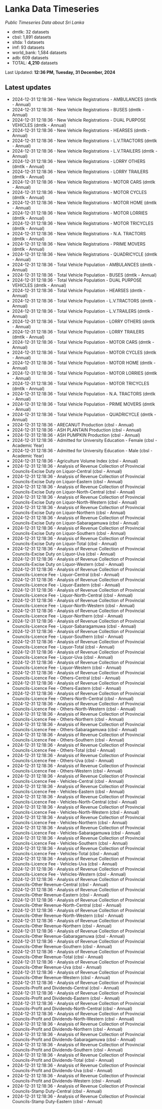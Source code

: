 # Lanka Data Timeseries
*Public Timeseries Data about Sri Lanka*

* dmtlk: 32 datasets
* cbsl: 1,891 datasets
* sltda: 1 datasets
* imf: 93 datasets
* world_bank: 1,584 datasets
* adb: 609 datasets
* TOTAL: **4,210** datasets

Last Updated: **12:36 PM, Tuesday, 31 December, 2024**

## Latest updates

* 2024-12-31 12:18:36 - New Vehicle Registrations - AMBULANCES (dmtlk - Annual)
* 2024-12-31 12:18:36 - New Vehicle Registrations - BUSES (dmtlk - Annual)
* 2024-12-31 12:18:36 - New Vehicle Registrations - DUAL PURPOSE VEHICLES (dmtlk - Annual)
* 2024-12-31 12:18:36 - New Vehicle Registrations - HEARSES (dmtlk - Annual)
* 2024-12-31 12:18:36 - New Vehicle Registrations - L.V.TRACTORS (dmtlk - Annual)
* 2024-12-31 12:18:36 - New Vehicle Registrations - L.V.TRAILERS (dmtlk - Annual)
* 2024-12-31 12:18:36 - New Vehicle Registrations - LORRY OTHERS (dmtlk - Annual)
* 2024-12-31 12:18:36 - New Vehicle Registrations - LORRY TRAILERS (dmtlk - Annual)
* 2024-12-31 12:18:36 - New Vehicle Registrations - MOTOR CARS (dmtlk - Annual)
* 2024-12-31 12:18:36 - New Vehicle Registrations - MOTOR CYCLES (dmtlk - Annual)
* 2024-12-31 12:18:36 - New Vehicle Registrations - MOTOR HOME (dmtlk - Annual)
* 2024-12-31 12:18:36 - New Vehicle Registrations - MOTOR LORRIES (dmtlk - Annual)
* 2024-12-31 12:18:36 - New Vehicle Registrations - MOTOR TRICYCLES (dmtlk - Annual)
* 2024-12-31 12:18:36 - New Vehicle Registrations - N.A. TRACTORS (dmtlk - Annual)
* 2024-12-31 12:18:36 - New Vehicle Registrations - PRIME MOVERS (dmtlk - Annual)
* 2024-12-31 12:18:36 - New Vehicle Registrations - QUADRICYCLE (dmtlk - Annual)
* 2024-12-31 12:18:36 - Total Vehicle Population - AMBULANCES (dmtlk - Annual)
* 2024-12-31 12:18:36 - Total Vehicle Population - BUSES (dmtlk - Annual)
* 2024-12-31 12:18:36 - Total Vehicle Population - DUAL PURPOSE VEHICLES (dmtlk - Annual)
* 2024-12-31 12:18:36 - Total Vehicle Population - HEARSES (dmtlk - Annual)
* 2024-12-31 12:18:36 - Total Vehicle Population - L.V.TRACTORS (dmtlk - Annual)
* 2024-12-31 12:18:36 - Total Vehicle Population - L.V.TRAILERS (dmtlk - Annual)
* 2024-12-31 12:18:36 - Total Vehicle Population - LORRY OTHERS (dmtlk - Annual)
* 2024-12-31 12:18:36 - Total Vehicle Population - LORRY TRAILERS (dmtlk - Annual)
* 2024-12-31 12:18:36 - Total Vehicle Population - MOTOR CARS (dmtlk - Annual)
* 2024-12-31 12:18:36 - Total Vehicle Population - MOTOR CYCLES (dmtlk - Annual)
* 2024-12-31 12:18:36 - Total Vehicle Population - MOTOR HOME (dmtlk - Annual)
* 2024-12-31 12:18:36 - Total Vehicle Population - MOTOR LORRIES (dmtlk - Annual)
* 2024-12-31 12:18:36 - Total Vehicle Population - MOTOR TRICYCLES (dmtlk - Annual)
* 2024-12-31 12:18:36 - Total Vehicle Population - N.A. TRACTORS (dmtlk - Annual)
* 2024-12-31 12:18:36 - Total Vehicle Population - PRIME MOVERS (dmtlk - Annual)
* 2024-12-31 12:18:36 - Total Vehicle Population - QUADRICYCLE (dmtlk - Annual)
* 2024-12-31 12:18:36 - ARECANUT Production (cbsl - Annual)
* 2024-12-31 12:18:36 - ASH PLANTAIN Production (cbsl - Annual)
* 2024-12-31 12:18:36 - ASH PUMPKIN Production (cbsl - Annual)
* 2024-12-31 12:18:36 - Admitted for University Education - Female (cbsl - Academic Year)
* 2024-12-31 12:18:36 - Admitted for University Education - Male (cbsl - Academic Year)
* 2024-12-31 12:18:36 - Agriculture Volume Index (cbsl - Annual)
* 2024-12-31 12:18:36 - Analysis of Revenue Collection of Provincial Councils-Excise Duty on Liquor-Central (cbsl - Annual)
* 2024-12-31 12:18:36 - Analysis of Revenue Collection of Provincial Councils-Excise Duty on Liquor-Eastern (cbsl - Annual)
* 2024-12-31 12:18:36 - Analysis of Revenue Collection of Provincial Councils-Excise Duty on Liquor-North-Central (cbsl - Annual)
* 2024-12-31 12:18:36 - Analysis of Revenue Collection of Provincial Councils-Excise Duty on Liquor-North-Western (cbsl - Annual)
* 2024-12-31 12:18:36 - Analysis of Revenue Collection of Provincial Councils-Excise Duty on Liquor-Northern (cbsl - Annual)
* 2024-12-31 12:18:36 - Analysis of Revenue Collection of Provincial Councils-Excise Duty on Liquor-Sabaragamuwa (cbsl - Annual)
* 2024-12-31 12:18:36 - Analysis of Revenue Collection of Provincial Councils-Excise Duty on Liquor-Southern (cbsl - Annual)
* 2024-12-31 12:18:36 - Analysis of Revenue Collection of Provincial Councils-Excise Duty on Liquor-Total (cbsl - Annual)
* 2024-12-31 12:18:36 - Analysis of Revenue Collection of Provincial Councils-Excise Duty on Liquor-Uva (cbsl - Annual)
* 2024-12-31 12:18:36 - Analysis of Revenue Collection of Provincial Councils-Excise Duty on Liquor-Western (cbsl - Annual)
* 2024-12-31 12:18:36 - Analysis of Revenue Collection of Provincial Councils-Licence Fee - Liquor-Central (cbsl - Annual)
* 2024-12-31 12:18:36 - Analysis of Revenue Collection of Provincial Councils-Licence Fee - Liquor-Eastern (cbsl - Annual)
* 2024-12-31 12:18:36 - Analysis of Revenue Collection of Provincial Councils-Licence Fee - Liquor-North-Central (cbsl - Annual)
* 2024-12-31 12:18:36 - Analysis of Revenue Collection of Provincial Councils-Licence Fee - Liquor-North-Western (cbsl - Annual)
* 2024-12-31 12:18:36 - Analysis of Revenue Collection of Provincial Councils-Licence Fee - Liquor-Northern (cbsl - Annual)
* 2024-12-31 12:18:36 - Analysis of Revenue Collection of Provincial Councils-Licence Fee - Liquor-Sabaragamuwa (cbsl - Annual)
* 2024-12-31 12:18:36 - Analysis of Revenue Collection of Provincial Councils-Licence Fee - Liquor-Southern (cbsl - Annual)
* 2024-12-31 12:18:36 - Analysis of Revenue Collection of Provincial Councils-Licence Fee - Liquor-Total (cbsl - Annual)
* 2024-12-31 12:18:36 - Analysis of Revenue Collection of Provincial Councils-Licence Fee - Liquor-Uva (cbsl - Annual)
* 2024-12-31 12:18:36 - Analysis of Revenue Collection of Provincial Councils-Licence Fee - Liquor-Western (cbsl - Annual)
* 2024-12-31 12:18:36 - Analysis of Revenue Collection of Provincial Councils-Licence Fee - Others-Central (cbsl - Annual)
* 2024-12-31 12:18:36 - Analysis of Revenue Collection of Provincial Councils-Licence Fee - Others-Eastern (cbsl - Annual)
* 2024-12-31 12:18:36 - Analysis of Revenue Collection of Provincial Councils-Licence Fee - Others-North-Central (cbsl - Annual)
* 2024-12-31 12:18:36 - Analysis of Revenue Collection of Provincial Councils-Licence Fee - Others-North-Western (cbsl - Annual)
* 2024-12-31 12:18:36 - Analysis of Revenue Collection of Provincial Councils-Licence Fee - Others-Northern (cbsl - Annual)
* 2024-12-31 12:18:36 - Analysis of Revenue Collection of Provincial Councils-Licence Fee - Others-Sabaragamuwa (cbsl - Annual)
* 2024-12-31 12:18:36 - Analysis of Revenue Collection of Provincial Councils-Licence Fee - Others-Southern (cbsl - Annual)
* 2024-12-31 12:18:36 - Analysis of Revenue Collection of Provincial Councils-Licence Fee - Others-Total (cbsl - Annual)
* 2024-12-31 12:18:36 - Analysis of Revenue Collection of Provincial Councils-Licence Fee - Others-Uva (cbsl - Annual)
* 2024-12-31 12:18:36 - Analysis of Revenue Collection of Provincial Councils-Licence Fee - Others-Western (cbsl - Annual)
* 2024-12-31 12:18:36 - Analysis of Revenue Collection of Provincial Councils-Licence Fee - Vehicles-Central (cbsl - Annual)
* 2024-12-31 12:18:36 - Analysis of Revenue Collection of Provincial Councils-Licence Fee - Vehicles-Eastern (cbsl - Annual)
* 2024-12-31 12:18:36 - Analysis of Revenue Collection of Provincial Councils-Licence Fee - Vehicles-North-Central (cbsl - Annual)
* 2024-12-31 12:18:36 - Analysis of Revenue Collection of Provincial Councils-Licence Fee - Vehicles-North-Western (cbsl - Annual)
* 2024-12-31 12:18:36 - Analysis of Revenue Collection of Provincial Councils-Licence Fee - Vehicles-Northern (cbsl - Annual)
* 2024-12-31 12:18:36 - Analysis of Revenue Collection of Provincial Councils-Licence Fee - Vehicles-Sabaragamuwa (cbsl - Annual)
* 2024-12-31 12:18:36 - Analysis of Revenue Collection of Provincial Councils-Licence Fee - Vehicles-Southern (cbsl - Annual)
* 2024-12-31 12:18:36 - Analysis of Revenue Collection of Provincial Councils-Licence Fee - Vehicles-Total (cbsl - Annual)
* 2024-12-31 12:18:36 - Analysis of Revenue Collection of Provincial Councils-Licence Fee - Vehicles-Uva (cbsl - Annual)
* 2024-12-31 12:18:36 - Analysis of Revenue Collection of Provincial Councils-Licence Fee - Vehicles-Western (cbsl - Annual)
* 2024-12-31 12:18:36 - Analysis of Revenue Collection of Provincial Councils-Other Revenue-Central (cbsl - Annual)
* 2024-12-31 12:18:36 - Analysis of Revenue Collection of Provincial Councils-Other Revenue-Eastern (cbsl - Annual)
* 2024-12-31 12:18:36 - Analysis of Revenue Collection of Provincial Councils-Other Revenue-North-Central (cbsl - Annual)
* 2024-12-31 12:18:36 - Analysis of Revenue Collection of Provincial Councils-Other Revenue-North-Western (cbsl - Annual)
* 2024-12-31 12:18:36 - Analysis of Revenue Collection of Provincial Councils-Other Revenue-Northern (cbsl - Annual)
* 2024-12-31 12:18:36 - Analysis of Revenue Collection of Provincial Councils-Other Revenue-Sabaragamuwa (cbsl - Annual)
* 2024-12-31 12:18:36 - Analysis of Revenue Collection of Provincial Councils-Other Revenue-Southern (cbsl - Annual)
* 2024-12-31 12:18:36 - Analysis of Revenue Collection of Provincial Councils-Other Revenue-Total (cbsl - Annual)
* 2024-12-31 12:18:36 - Analysis of Revenue Collection of Provincial Councils-Other Revenue-Uva (cbsl - Annual)
* 2024-12-31 12:18:36 - Analysis of Revenue Collection of Provincial Councils-Other Revenue-Western (cbsl - Annual)
* 2024-12-31 12:18:36 - Analysis of Revenue Collection of Provincial Councils-Profit and Dividends-Central (cbsl - Annual)
* 2024-12-31 12:18:36 - Analysis of Revenue Collection of Provincial Councils-Profit and Dividends-Eastern (cbsl - Annual)
* 2024-12-31 12:18:36 - Analysis of Revenue Collection of Provincial Councils-Profit and Dividends-North-Central (cbsl - Annual)
* 2024-12-31 12:18:36 - Analysis of Revenue Collection of Provincial Councils-Profit and Dividends-North-Western (cbsl - Annual)
* 2024-12-31 12:18:36 - Analysis of Revenue Collection of Provincial Councils-Profit and Dividends-Northern (cbsl - Annual)
* 2024-12-31 12:18:36 - Analysis of Revenue Collection of Provincial Councils-Profit and Dividends-Sabaragamuwa (cbsl - Annual)
* 2024-12-31 12:18:36 - Analysis of Revenue Collection of Provincial Councils-Profit and Dividends-Southern (cbsl - Annual)
* 2024-12-31 12:18:36 - Analysis of Revenue Collection of Provincial Councils-Profit and Dividends-Total (cbsl - Annual)
* 2024-12-31 12:18:36 - Analysis of Revenue Collection of Provincial Councils-Profit and Dividends-Uva (cbsl - Annual)
* 2024-12-31 12:18:36 - Analysis of Revenue Collection of Provincial Councils-Profit and Dividends-Western (cbsl - Annual)
* 2024-12-31 12:18:36 - Analysis of Revenue Collection of Provincial Councils-Stamp Duty-Central (cbsl - Annual)
* 2024-12-31 12:18:36 - Analysis of Revenue Collection of Provincial Councils-Stamp Duty-Eastern (cbsl - Annual)